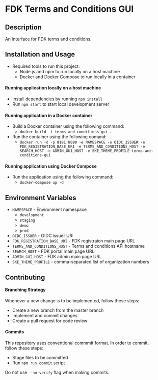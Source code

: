 # FDK Terms and Conditions GUI

## Description

An interface for FDK terms and conditions.

## Installation and Usage

- Required tools to run this project:
  - Node.js and npm to run locally on a host machine
  - Docker and Docker Compose to run locally in a container

#### Running application locally on a host machine

- Install dependencies by running `npm install`
- Run `npm start` to start local development server

#### Running application in a Docker container

- Build a Docker container using the following command:
  - `docker build -t terms-and-conditions-gui .`
- Run the container using the following comand:
  - `docker run -d -p 8181:8080 -e NAMESPACE -e OIDC_ISSUER -e FDK_REGISTRATION_BASE_URI -e TERMS_AND_CONDITIONS_HOST -e SEARCH_HOST -e ADMIN_GUI_HOST -e SKE_THEME_PROFILE terms-and-conditions-gui`

#### Running application using Docker Compose

- Run the application using the following command:
  - `docker-compose up -d`

## Environment Variables

- `NAMESPACE` - Environment namespace
  - `development`
  - `staging`
  - `demo`
  - `prod`
- `OIDC_ISSUER` - OIDC issuer URI
- `FDK_REGISTRATION_BASE_URI` - FDK registraion main page URL
- `TERMS_AND_CONDITIONS_HOST` - Terms and conditions API hostname
- `SEARCH_HOST` - FDK portal main page URL
- `ADMIN_GUI_HOST` - FDK admin main page URL
- `SKE_THEME_PROFILE` - comma-separated list of organization numbers

## Contributing

#### Branching Strategy

Whenever a new change is to be implemented, follow these steps:

- Create a new branch from the master branch
- Implement and commit changes
- Create a pull request for code review

#### Commits

This repository uses conventional commmit format. In order to commit, follow these steps:

- Stage files to be committed
- Run `npm run commit` script

Do not use `--no-verify` flag when making commits.

